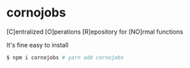 # cornojobs
[C]entralized [O]perations [R]epository for [NO]rmal functions

It's fine easy to install
```bash
$ npm i cornojobs # yarn add cornojobs
```
